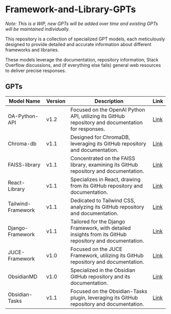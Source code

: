 # Framework-and-Library-GPTs 

_Note: This is a WIP, new GPTs will be added over time and existing GPTs will be maintained individually._

This repository is a collection of specialized GPT models, each meticulously designed to provide detailed and accurate information about different frameworks and libraries. 

These models leverage the documentation, repository information, Stack Overflow discussions, and (if everything else fails) general web resources to deliver precise responses.

## GPTs

| Model Name | Version | Description | Link |
|------------|---------|-------------|------|
| OA-Python-API | v1.2 | Focused on the OpenAI Python API, utilizing its GitHub repository and documentation for responses. | [Link](https://chat.openai.com/g/g-zkqWy81Wv-oa-python-api-v1-2) |
| Chroma-db | v1.1 | Designed for ChromaDB, leveraging its GitHub repository and documentation. | [Link](https://chat.openai.com/g/g-IWeXmcmsH-chroma-db-v1-1) |
| FAISS-library | v1.1 | Concentrated on the FAISS library, examining its GitHub repository and documentation. | [Link](https://chat.openai.com/g/g-k73AlaCyK-faiss-library-v1-1) |
| React-Library | v1.1 | Specializes in React, drawing from its GitHub repository and documentation. | [Link](https://chat.openai.com/g/g-SeGJDT5Gg-react-library-v1-1) |
| Tailwind-Framework | v1.1 | Dedicated to Tailwind CSS, analyzing its GitHub repository and documentation. | [Link](https://chat.openai.com/g/g-Hpx11QUGW-tailwind-framework-v1-1) |
| Django-Framework | v1.1 | Tailored for the Django Framework, with detailed insights from its GitHub repository and documentation. | [Link](https://chat.openai.com/g/g-DJfVO4rzX-django-framework-v1-1) |
| JUCE-Framework | v1.0 | Focused on the JUCE Framework, utilizing its GitHub repository and documentation. | [Link](https://chat.openai.com/g/g-VNs6FztzT-juce-framework-v-1-1) |
| ObsidianMD | v1.0    | Specialized in the Obsidian GitHub repository and its documentation. | [Link](https://chat.openai.com/g/g-liOlKGcRr-obsidianmd-v1-0) |
| Obsidian-Tasks | v1.1 | Focused on the Obsidian-Tasks plugin, leveraging its GitHub repository and documentation. | [Link](https://chat.openai.com/g/g-I1qMpnMHT-obsidian-tasks-v1-1) |

